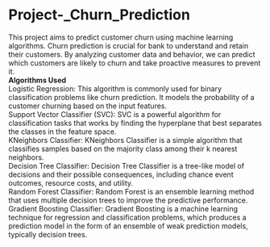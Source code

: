 # Project-_Churn_Prediction
This project aims to predict customer churn using machine learning algorithms. Churn prediction is crucial for bank to understand and retain their customers. By analyzing customer data and behavior, we can predict which customers are likely to churn and take proactive measures to prevent it.
<br>
**Algorithms Used**
<br>
Logistic Regression: This algorithm is commonly used for binary classification problems like churn prediction. It models the probability of a customer churning based on the input features.
<br>
Support Vector Classifier (SVC): SVC is a powerful algorithm for classification tasks that works by finding the hyperplane that best separates the classes in the feature space.
<br>
KNeighbors Classifier: KNeighbors Classifier is a simple algorithm that classifies samples based on the majority class among their k nearest neighbors.
<br>
Decision Tree Classifier: Decision Tree Classifier is a tree-like model of decisions and their possible consequences, including chance event outcomes, resource costs, and utility.
<br>
Random Forest Classifier: Random Forest is an ensemble learning method that uses multiple decision trees to improve the predictive performance.
<br>
Gradient Boosting Classifier: Gradient Boosting is a machine learning technique for regression and classification problems, which produces a prediction model in the form of an ensemble of weak prediction models, typically decision trees.
